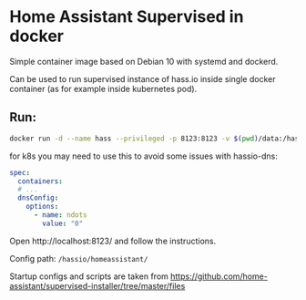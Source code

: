 # Home Assistant Supervised in docker

Simple container image based on Debian 10 with systemd and dockerd. 

Can be used to run supervised instance of hass.io inside single docker container (as for example inside kubernetes pod).

## Run:

```bash
docker run -d --name hass --privileged -p 8123:8123 -v $(pwd)/data:/hassio qweritos/hass-supervised-docker:latest
```

for k8s you may need to use this to avoid some issues with hassio-dns:
```yaml
spec:
  containers:
  # ...
  dnsConfig:
    options:
      - name: ndots
        value: "0"
```

Open http://localhost:8123/ and follow the instructions.

Config path: `/hassio/homeassistant/`

Startup configs and scripts are taken from https://github.com/home-assistant/supervised-installer/tree/master/files
